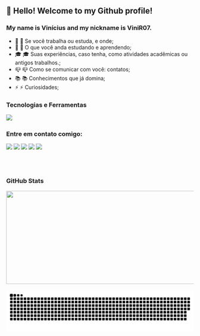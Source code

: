 ## 👋 Hello! Welcome to my Github profile!
### My name is Vinícius and my nickname is ViniR07.


-  💼 :briefcase: Se você trabalha ou estuda, e onde;
-  📑 :bookmark_tabs: O que você anda estudando e aprendendo;
- 🎓 :mortar_board: Suas experiências, caso tenha, como atividades acadêmicas ou antigos trabalhos.;
-  📪 :mailbox_closed: Como se comunicar com você: contatos;
-  📚 :books: Conhecimentos que já domina;
-  ⚡ :zap: Curiosidades;

### Tecnologias e Ferramentas


<img src="https://cdn.jsdelivr.net/gh/devicons/devicon/icons/android/android-plain.svg" style="width: 60px;"/>


### Entre em contato comigo:

<div>
<a href="https://www.youtube.com/seu-canal-youtube-aqui" target="_blank"><img src="https://img.shields.io/badge/YouTube-FF0000?style=for-the-badge&logo=youtube&logoColor=white" target="_blank"></a>
<a href="https://instagram.com/seu-usuário-instagram-aqui" target="_blank"><img src="https://img.shields.io/badge/-Instagram-%23E4405F?style=for-the-badge&logo=instagram&logoColor=white" target="_blank"></a>
<a href="https://www.twitch.tv/seu-usuário-aqui" target="_blank"><img src="https://img.shields.io/badge/Twitch-9146FF?style=for-the-badge&logo=twitch&logoColor=white" target="_blank"></a>
<a href = "mailto:contato@seu-usuário-aqui"><img src="https://img.shields.io/badge/Gmail-D14836?style=for-the-badge&logo=gmail&logoColor=white" target="_blank"></a>
<a href="https://www.linkedin.com/in/seu-usuário-linkedln-aqui" target="_blank"><img src="https://img.shields.io/badge/-LinkedIn-%230077B5?style=for-the-badge&logo=linkedin&logoColor=white" target="_blank"></a>   
 
</div>


<br></br>


### GitHub Stats

<img height="180em" src="https://github-readme-stats.vercel.app/api?username=ViniR07&&show_icons=true&count_private=true&bg_color=00000000&text_color=22F0CF" style="width: 600px; height: 250px;"/>


<!-- <div style="text-align: left;">
<a href="https://github.com/ViniR07">

<img height="180em" src="https://github-readme-stats.vercel.app/api/top-langs/?username=ViniR07&layout=compact&langs_count=7&theme=radical"/>
<img height="180em" src="https://github-readme-stats.vercel.app/api?username=ViniR07&show_icons=true&theme=radical&include_all_commits=true&count_private=true" style="width: 800px; height: 250px;"/>
</div> -->
  
![Snake animation](https://github.com/ViniR07/ViniR07/blob/output/github-contribution-grid-snake.svg)

